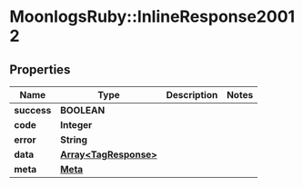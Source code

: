 # MoonlogsRuby::InlineResponse20012

## Properties
Name | Type | Description | Notes
------------ | ------------- | ------------- | -------------
**success** | **BOOLEAN** |  | 
**code** | **Integer** |  | 
**error** | **String** |  | 
**data** | [**Array&lt;TagResponse&gt;**](TagResponse.md) |  | 
**meta** | [**Meta**](Meta.md) |  | 

